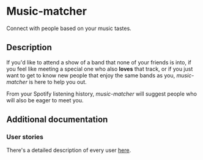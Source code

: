 # Music-matcher
Connect with people based on your music tastes.

## Description
If you'd like to attend a show of a band that none of your friends is into, if you feel like meeting a special one who also **loves** that track, or if you just want to get to know new people that enjoy the same bands as you, *music-matcher* is here to help you out.

From your Spotify listening history, *music-matcher* will suggest people who will also be eager to meet you.

## Additional documentation
### User stories
There's a detailed description of every user [here](www.github.com/noise-kngdm/music-matcher/docs/users.md).

